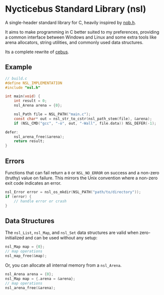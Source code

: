 # Nycticebus Standard Library (nsl)
A single-header standard library for C, heavily inspired by [nob.h](https://github.com/tsoding/nob.h).

It aims to make programming in C better suited to my preferences, 
providing a common interface between Windows and Linux
and some extra tools like arena allocators, string utilities, and commonly used data structures.

Its a complete rewrite of [cebus](https://github.com/Code-Nycticebus/cebus).

## Example

```c
// build.c
#define NSL_IMPLEMENTATION
#include "nsl.h"

int main(void) {
    int result = 0;
    nsl_Arena arena = {0};

    nsl_Path file = NSL_PATH("main.c");
    const char* out = nsl_str_to_cstr(nsl_path_stem(file), &arena);
    if (NSL_CMD("gcc", "-o", out, "-Wall", file.data)) NSL_DEFER(-1);

defer:
    nsl_arena_free(&arena);
    return result;
}
```

## Errors
Functions that can fail return a `0` or `NSL_NO_ERROR` on success and a non-zero (truthy) value on failure.
This mirrors the Unix convention where a non-zero exit code indicates an error.

```c
nsl_Error error = nsl_os_mkdir(NSL_PATH("path/to/directory"));
if (error) {
    // handle error or crash
}
```

## Data Structures
The `nsl_List`, `nsl_Map`, and `nsl_Set` data structures are valid when zero-initialized and can be used without any setup:
```c
nsl_Map map = {0};
// map operations
nsl_map_free(&map);
```

Or, you can allocate all internal memory from a `nsl_Arena`.
```c
nsl_Arena arena = {0};
nsl_Map map = {.arena = &arena};
// map operations
nsl_arena_free(&arena);
```
